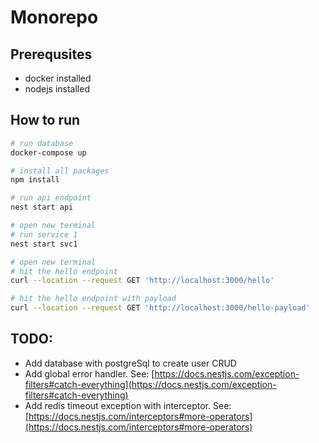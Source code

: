 # Monorepo

## Prerequsites
- docker installed
- nodejs installed

## How to run
```sh
# run database
docker-compose up

# install all packages
npm install

# run api endpoint
nest start api

# open new terminal
# run service 1
nest start svc1

# open new terminal
# hit the hello endpoint
curl --location --request GET 'http://localhost:3000/hello'

# hit the hello endpoint with payload
curl --location --request GET 'http://localhost:3000/hello-payload'
```

## TODO:
- Add database with postgreSql to create user CRUD
- Add global error handler. See: [https://docs.nestjs.com/exception-filters#catch-everything](https://docs.nestjs.com/exception-filters#catch-everything)
- Add redis timeout exception with interceptor. See: [https://docs.nestjs.com/interceptors#more-operators](https://docs.nestjs.com/interceptors#more-operators)